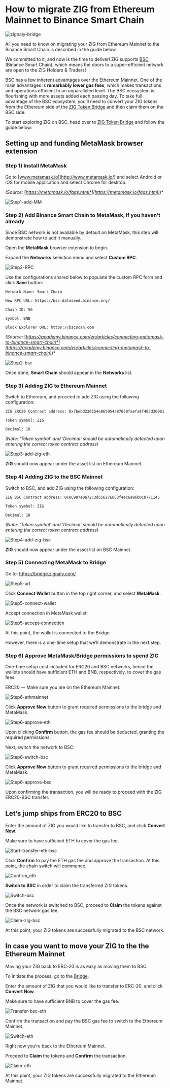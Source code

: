 # How to migrate ZIG from Ethereum Mainnet to Binance Smart Chain

![zignaly-bridge](.images/migrate_zig/zignaly-bridge.png)

All you need to know on migrating your ZIG from Ethereum Mainnet to the Binance Smart Chain is described in the guide below.

We committed to it, and now is the time to deliver! ZIG supports [BSC](https://www.binance.org/en/smartChain) (Binance Smart Chain), which means the doors to a super-efficient network are open to the ZIG Holders & Traders!

BSC has a few inherent advantages over the Ethereum Mainnet. One of the main advantages is **remarkably lower gas fees**, which makes transactions and operations efficient to an unparalleled level. The BSC ecosystem is flourishing with more assets added each passing day. To take full advantage of the BSC ecosystem, you’ll need to convert your ZIG tokens from the Ethereum side of[ ](https://www.binance.org/en/bridge)the [ZIG Token Bridge](https://bridge.zignaly.com/) and then claim them on the BSC side.

To start exploring ZIG on BSC, head over to [ZIG Token Bridge](https://bridge.zignaly.com/) and follow the guide below:

## **Setting up and funding MetaMask browser extension**

### Step 1) Install MetaMask

Go to [www.metamask.io](http://www.metamask.io/) and select Android or iOS for mobile application and select Chrome for desktop.

*(Source:* [*https://metamask.io/faqs.html*](https://metamask.io/faqs.html)*)*

![Step1-add-MM](.images/migrate_zig/gifs/Step1-add-MM.gif)

### **Step 2) Add Binance Smart Chain to MetaMask, if you haven’t already**

Since BSC network is not available by default on MetaMask, this step will demonstrate how to add it manually.

Open the **MetaMask** browser extension to begin.

Expand the **Networks** selection menu and select **Custom RPC**.

![Step2-RPC](.images/migrate_zig/gifs/Step2-RPC.gif)

Use the configurations shared below to populate the custom RPC form and click **Save** button:

```note
Network Name: Smart Chain

New RPC URL: https://bsc-dataseed.binance.org/

Chain ID: 56

Symbol: BNB

Block Explorer URL: https://bscscan.com
```

*(Source:* [*https://academy.binance.com/en/articles/connecting-metamask-to-binance-smart-chain*](https://academy.binance.com/en/articles/connecting-metamask-to-binance-smart-chain)*)*

![Step2-bsc](.images/migrate_zig/gifs/Step2-bsc-0247583.gif)

Once done, **Smart Chain** should appear in the **Networks** list.

### **Step 3) Adding ZIG to Ethereum Mainnet**

Switch to Ethereum, and proceed to add ZIG using the following configuration:

```note
ZIG ERC20 Contract address: 0x7bebd226154e865954a87650faefa8f485d36081

Token symbol: ZIG

Decimal: 18
```

*(Note: ‘Token symbol’ and ‘Decimal’ should be automatically detected upon entering the correct token contract address)*

![Step3-add-zig-eth](.images/migrate_zig/gifs/Step3-add-zig-eth.gif)

**ZIG** should now appear under the asset list on Ethereum Mainnet.

### **Step 4) Adding ZIG to the BSC Mainnet**

Switch to BSC, and add ZIG using the following configuration:

```note
ZIG BSC Contract address: 0x8C907e0a72C3d55627E853f4ec6a96b0C8771145

Token symbol: ZIG

Decimal: 18
```

*(Note: ‘Token symbol’ and ‘Decimal’ should be automatically detected upon entering the correct token contract address)*

![Step4-add-zig-bsc](.images/migrate_zig/gifs/Step4-add-zig-bsc.gif)

**ZIG** should now appear under the asset list on BSC Mainnet.

### **Step 5) Connecting MetaMask to Bridge**

Go to: https://bridge.zignaly.com/

![Step5-url](.images/migrate_zig/gifs/Step5-url.gif)

Click **Connect Wallet** button in the top right corner, and select **MetaMask**.

![Step5-connect-wallet](.images/migrate_zig/gifs/Step5-connect-wallet.gif)

Accept connection in MetaMask wallet:

![Step5-accept-connection](.images/migrate_zig/gifs/Step5-accept-connection.gif)

At this point, the wallet is connected to the Bridge.

However, there is a one-time setup that we’ll demonstrate in the next step.

### **Step 6) Approve MetaMask/Bridge permissions to spend ZIG**

One-time setup cost included for ERC20 and BSC networks, hence the wallets should have sufficient ETH and BNB, respectively, to cover the gas fees.

ERC20 — Make sure you are on the Ethereum Mainnet:

![Step6-ethmainnet](.images/migrate_zig/gifs/Step6-ethmainnet.gif)

Click **Approve Now** button to grant required permissions to the bridge and MetaMask.

![Step6-approve-eth](.images/migrate_zig/gifs/Step6-approve-eth.gif)

Upon clicking **Confirm** button, the gas fee should be deducted, granting the required permissions.

Next, switch the network to BSC:

![Step6-switch-bsc](.images/migrate_zig/gifs/Step6-switch-bsc.gif)

Click **Approve Now** button to grant required permissions to the bridge and MetaMask.

![Step6-approve-bsc](.images/migrate_zig/gifs/Step6-approve-bsc.gif)

Upon confirming the transaction, you will be ready to proceed with the ZIG ERC20-BSC transfer.

## **Let’s jump ships from ERC20 to BSC**

Enter the amount of ZIG you would like to transfer to BSC, and click **Convert Now**.

Make sure to have sufficient ETH to cover the gas fee.

![Start-transfer-eth-bsc](.images/migrate_zig/gifs/Start-transfer-eth-bsc.gif)

Click **Confirm** to pay the ETH gas fee and approve the transaction. At this point, the chain switch will commence.

![Confirm_eth](.images/migrate_zig/gifs/Confirm_eth.gif)

**Switch to BSC** in order to claim the transferred ZIG tokens.

![Switch-bsc](.images/migrate_zig/gifs/Switch-bsc.gif)

Once the network is switched to BSC, proceed to **Claim** the tokens against the BSC network gas fee.

![Claim-zig-bsc](.images/migrate_zig/gifs/Claim-zig-bsc.gif)

At this point, your ZIG tokens are successfully migrated to the BSC network.

## In case you want to move your ZIG to the the Ethereum Mainnet

Moving your ZIG back to ERC-20 is as easy as moving them to BSC.

To initiate the process, go to the [Bridge](https://bridge.zignaly.com/).

Enter the amount of ZIG that you would like to transfer to ERC-20, and click **Convert Now**.

Make sure to have sufficient BNB to cover the gas fee.

![Transfer-bsc-eth](.images/migrate_zig/gifs/Transfer-bsc-eth.gif)

Confirm the transaction and pay the BSC gas fee to switch to the Ethereum Mainnet.

![Switch-eth](.images/migrate_zig/gifs/Switch-eth.gif)

Right now you’re back to the Ethereum Mainnet.

Proceed to **Claim** the tokens and **Confirm** the transaction.

![Claim-eth](.images/migrate_zig/gifs/Claim-eth.gif)

At this point, your ZIG tokens are successfully migrated to the Ethereum Mainnet.